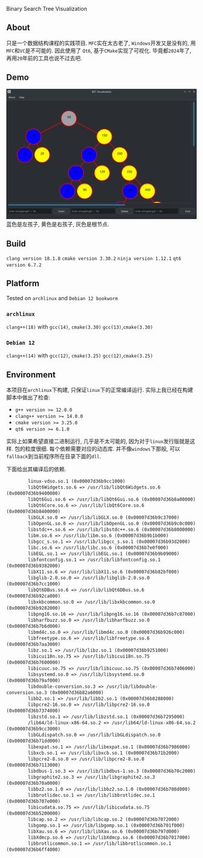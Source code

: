 Binary Search Tree Visualization

## About
只是一个数据结构课程的实践项目. `MFC`实在太古老了, `Windows`开发又是没有的, 用`MFC`和`VC`是不可能的. 因此使用了
`Qt6`, 基于`CMake`实现了可视化. 毕竟都`2024`年了, 再用`20`年前的工具也说不过去吧.

## Demo
![演示图片](assets/demo.png)
蓝色是左孩子, 黄色是右孩子, 灰色是根节点.

## Build
`clang version 18.1.8`
`cmake version 3.30.2`
`ninja version 1.12.1`
`qt6   version 6.7.2`

## Platform
Tested on `archlinux` and `Debian 12 bookworm`

### `archlinux`
`clang++(18)` with `gcc(14)`, `cmake(3.30)`
`gcc(13)`,`cmake(3.30)`

### `Debian 12`
`clang++(14)` with `gcc(12)`, `cmake(3.25)`
`gcc(12)`,`cmake(3.25)`

## Environment
本项目在`archlinux`下构建, 只保证`linux`下的正常编译运行. 实际上我已经在构建脚本中做出了检查:
- `g++ version >= 12.0.0`
- `clang++ version >= 14.0.0`
- `cmake version >= 3.25.0`
- `qt6 version >= 6.1.0`

实际上如果希望直接二进制运行, 几乎是不太可能的, 因为对于`linux`发行版就是这样. 包的粒度很细. 每个依赖需要对应的动态库.
并不像`windows`下那般, 可以`fallback`到当前程序所在目录下面的`dll`.

下面给出其编译后的依赖.
```
        linux-vdso.so.1 (0x00007d36b9cc1000)
        libQt6Widgets.so.6 => /usr/lib/libQt6Widgets.so.6 (0x00007d36b9400000)
        libQt6Gui.so.6 => /usr/lib/libQt6Gui.so.6 (0x00007d36b8a00000)
        libQt6Core.so.6 => /usr/lib/libQt6Core.so.6 (0x00007d36b8400000)
        libGLX.so.0 => /usr/lib/libGLX.so.0 (0x00007d36b9c37000)
        libOpenGL.so.0 => /usr/lib/libOpenGL.so.0 (0x00007d36b9c0c000)
        libstdc++.so.6 => /usr/lib/libstdc++.so.6 (0x00007d36b8000000)
        libm.so.6 => /usr/lib/libm.so.6 (0x00007d36b9b1b000)
        libgcc_s.so.1 => /usr/lib/libgcc_s.so.1 (0x00007d36b93d2000)
        libc.so.6 => /usr/lib/libc.so.6 (0x00007d36b7e0f000)
        libEGL.so.1 => /usr/lib/libEGL.so.1 (0x00007d36b9b09000)
        libfontconfig.so.1 => /usr/lib/libfontconfig.so.1 (0x00007d36b9382000)
        libX11.so.6 => /usr/lib/libX11.so.6 (0x00007d36b82bf000)
        libglib-2.0.so.0 => /usr/lib/libglib-2.0.so.0 (0x00007d36b7cc1000)
        libQt6DBus.so.6 => /usr/lib/libQt6DBus.so.6 (0x00007d36b92ca000)
        libxkbcommon.so.0 => /usr/lib/libxkbcommon.so.0 (0x00007d36b9282000)
        libpng16.so.16 => /usr/lib/libpng16.so.16 (0x00007d36b7c87000)
        libharfbuzz.so.0 => /usr/lib/libharfbuzz.so.0 (0x00007d36b7b6d000)
        libmd4c.so.0 => /usr/lib/libmd4c.so.0 (0x00007d36b926c000)
        libfreetype.so.6 => /usr/lib/libfreetype.so.6 (0x00007d36b7aa3000)
        libz.so.1 => /usr/lib/libz.so.1 (0x00007d36b9251000)
        libicui18n.so.75 => /usr/lib/libicui18n.so.75 (0x00007d36b7600000)
        libicuuc.so.75 => /usr/lib/libicuuc.so.75 (0x00007d36b7406000)
        libsystemd.so.0 => /usr/lib/libsystemd.so.0 (0x00007d36b79af000)
        libdouble-conversion.so.3 => /usr/lib/libdouble-conversion.so.3 (0x00007d36b82a6000)
        libb2.so.1 => /usr/lib/libb2.so.1 (0x00007d36b8288000)
        libpcre2-16.so.0 => /usr/lib/libpcre2-16.so.0 (0x00007d36b7374000)
        libzstd.so.1 => /usr/lib/libzstd.so.1 (0x00007d36b7295000)
        /lib64/ld-linux-x86-64.so.2 => /usr/lib64/ld-linux-x86-64.so.2 (0x00007d36b9cc3000)
        libGLdispatch.so.0 => /usr/lib/libGLdispatch.so.0 (0x00007d36b71dd000)
        libexpat.so.1 => /usr/lib/libexpat.so.1 (0x00007d36b7986000)
        libxcb.so.1 => /usr/lib/libxcb.so.1 (0x00007d36b71b2000)
        libpcre2-8.so.0 => /usr/lib/libpcre2-8.so.0 (0x00007d36b7113000)
        libdbus-1.so.3 => /usr/lib/libdbus-1.so.3 (0x00007d36b70c2000)
        libgraphite2.so.3 => /usr/lib/libgraphite2.so.3 (0x00007d36b70a0000)
        libbz2.so.1.0 => /usr/lib/libbz2.so.1.0 (0x00007d36b708d000)
        libbrotlidec.so.1 => /usr/lib/libbrotlidec.so.1 (0x00007d36b707e000)
        libicudata.so.75 => /usr/lib/libicudata.so.75 (0x00007d36b5200000)
        libcap.so.2 => /usr/lib/libcap.so.2 (0x00007d36b7072000)
        libgomp.so.1 => /usr/lib/libgomp.so.1 (0x00007d36b701f000)
        libXau.so.6 => /usr/lib/libXau.so.6 (0x00007d36b797d000)
        libXdmcp.so.6 => /usr/lib/libXdmcp.so.6 (0x00007d36b7017000)
        libbrotlicommon.so.1 => /usr/lib/libbrotlicommon.so.1 (0x00007d36b6ff4000)
```



